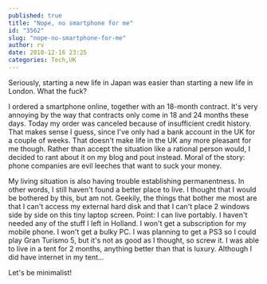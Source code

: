 ```yaml
---
published: true
title: "Nope, no smartphone for me"
id: "3562"
slug: "nope-no-smartphone-for-me"
author: rv
date: 2010-12-16 23:25
categories: Tech,UK
---
```

Seriously, starting a new life in Japan was easier than starting a new life in London. What the fuck?

I ordered a smartphone online, together with an 18-month contract. It's very annoying by the way that contracts only come in 18 and 24 months these days. Today my order was canceled because of insufficient credit history. That makes sense I guess, since I've only had a bank account in the UK for a couple of weeks. That doesn't make life in the UK any more pleasant for me though. Rather than accept the situation like a rational person would, I decided to rant about it on my blog and pout instead. Moral of the story: phone companies are evil leeches that want to suck your money.

My living situation is also having trouble establishing permanentness. In other words, I still haven't found a better place to live. I thought that I would be bothered by this, but am not. Geekily, the things that bother me most are that I can't access my external hard disk and that I can't place 2 windows side by side on this tiny laptop screen. Point: I can live portably. I haven't needed any of the stuff I left in Holland. I won't get a subscription for my mobile phone. I won't get a bulky PC. I was planning to get a PS3 so I could play Gran Turismo 5, but it's not as good as I thought, so screw it. I was able to live in a tent for 2 months, anything better than that is luxury. Although I did have internet in my tent...

Let's be minimalist!

&nbsp;